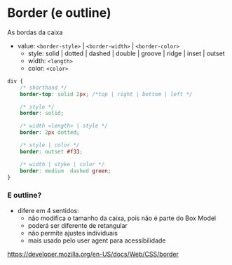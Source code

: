 # Border (e outline)

As bordas da caixa

- value: `<border-style>` | `<border-width>` | `<border-color>`
    - style: solid | dotted | dashed | double | groove | ridge | inset | outset
    - width: `<length>`
    - color: `<color>`

```css
div {
    /* shorthand */
    border-top: solid 2px; /*top | right | bottom | left */

    /* style */
    border: solid;

    /* width <length> | style */
    border: 2px dotted;

    /* style | color */
    border: outset #f33;

    /* width | styke | color */
    border: medium  dashed green; 
}
```

### E outline?

- difere em 4 sentidos:
    - não modifica o tamanho da caixa, pois não é parte do Box Model
    - poderá ser diferente de retangular
    - não permite ajustes individuais
    - mais usado pelo user agent para acessibilidade

https://developer.mozilla.org/en-US/docs/Web/CSS/border
